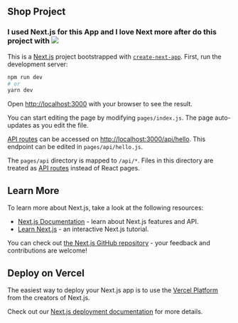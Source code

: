 

## Shop Project
### I used Next.js for this App and I love Next more after do this project with ![](https://www.google.com/imgres?imgurl=https%3A%2F%2Fupload.wikimedia.org%2Fwikipedia%2Fcommons%2Fthumb%2F8%2F8e%2FNextjs-logo.svg%2F1200px-Nextjs-logo.svg.png&imgrefurl=https%3A%2F%2Ffa.wikipedia.org%2Fwiki%2F%25D9%2586%25DA%25A9%25D8%25B3%25D8%25AA_%25D8%25AC%25DB%258C%25E2%2580%258C%25D8%25A7%25D8%25B3&tbnid=Gu8EowV_-l_gbM&vet=12ahUKEwiE6PO8oLz5AhUzyrsIHZx9BaYQMygAegUIARDbAQ..i&docid=sLpBr3NCr7Is5M&w=1200&h=719&q=next%20js&ved=2ahUKEwiE6PO8oLz5AhUzyrsIHZx9BaYQMygAegUIARDbAQ)

This is a [Next.js](https://nextjs.org/) project bootstrapped with [`create-next-app`](https://github.com/vercel/next.js/tree/canary/packages/create-next-app).
First, run the development server:

```bash
npm run dev
# or
yarn dev
```

Open [http://localhost:3000](http://localhost:3000) with your browser to see the result.

You can start editing the page by modifying `pages/index.js`. The page auto-updates as you edit the file.

[API routes](https://nextjs.org/docs/api-routes/introduction) can be accessed on [http://localhost:3000/api/hello](http://localhost:3000/api/hello). This endpoint can be edited in `pages/api/hello.js`.

The `pages/api` directory is mapped to `/api/*`. Files in this directory are treated as [API routes](https://nextjs.org/docs/api-routes/introduction) instead of React pages.

## Learn More

To learn more about Next.js, take a look at the following resources:

- [Next.js Documentation](https://nextjs.org/docs) - learn about Next.js features and API.
- [Learn Next.js](https://nextjs.org/learn) - an interactive Next.js tutorial.

You can check out [the Next.js GitHub repository](https://github.com/vercel/next.js/) - your feedback and contributions are welcome!

## Deploy on Vercel

The easiest way to deploy your Next.js app is to use the [Vercel Platform](https://vercel.com/new?utm_medium=default-template&filter=next.js&utm_source=create-next-app&utm_campaign=create-next-app-readme) from the creators of Next.js.

Check out our [Next.js deployment documentation](https://nextjs.org/docs/deployment) for more details.
